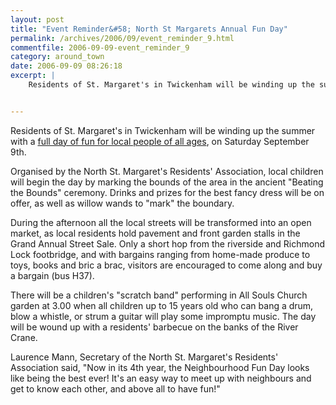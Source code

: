 ```yaml
---
layout: post
title: "Event Reminder&#58; North St Margarets Annual Fun Day"
permalink: /archives/2006/09/event_reminder_9.html
commentfile: 2006-09-09-event_reminder_9
category: around_town
date: 2006-09-09 08:26:18
excerpt: |
    Residents of St. Margaret's in Twickenham will be winding up the summer with a <a href="https://stmargarets.london/event/Fair/200608310619,">full day of fun for local people of all ages</a> on Saturday September 9th.


---
```


Residents of St. Margaret's in Twickenham will be winding up the summer with a [full day of fun for local people of all ages](https://stmargarets.london/event/Fair/200608310619), on Saturday September 9th.

Organised by the North St. Margaret's Residents' Association, local children will begin the day by marking the bounds of the area in the ancient "Beating the Bounds" ceremony. Drinks and prizes for the best fancy dress will be on offer, as well as willow wands to "mark" the boundary.

During the afternoon all the local streets will be transformed into an open market, as local residents hold pavement and front garden stalls in the Grand Annual Street Sale. Only a short hop from the riverside and Richmond Lock footbridge, and with bargains ranging from home-made produce to toys, books and bric a brac, visitors are encouraged to come along and buy a bargain (bus H37).

There will be a children's "scratch band" performing in All Souls Church garden at 3.00 when all children up to 15 years old who can bang a drum, blow a whistle, or strum a guitar will play some impromptu music. The day will be wound up with a residents' barbecue on the banks of the River Crane.

Laurence Mann, Secretary of the North St. Margaret's Residents' Association said, "Now in its 4th year, the Neighbourhood Fun Day looks like being the best ever! It's an easy way to meet up with neighbours and get to know each other, and above all to have fun!"
